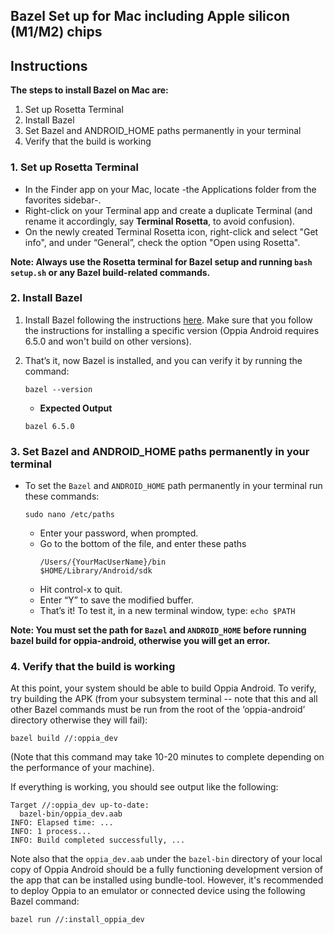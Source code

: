 ## Bazel Set up for Mac including Apple silicon (M1/M2) chips

## Instructions

**The steps to install Bazel on Mac are:**
1. Set up Rosetta Terminal
2. Install Bazel
3. Set Bazel and ANDROID_HOME paths permanently in your terminal
4. Verify that the build is working

### 1. Set up Rosetta Terminal

- In the Finder app on your Mac, locate -the Applications folder from the favorites sidebar-.
- Right-click on your Terminal app and create a duplicate Terminal (and rename it accordingly, say **Terminal Rosetta**, to avoid confusion).
- On the newly created Terminal Rosetta icon, right-click and select "Get info", and under “General”, check the option "Open using Rosetta".

**Note: Always use the Rosetta terminal for Bazel setup and running `bash setup.sh` or any Bazel build-related commands.**

### 2. Install Bazel

1. Install Bazel following the instructions [here](https://docs.bazel.build/versions/4.0.0/install-os-x.html#install-with-installer-mac-os-x). Make sure that you follow the instructions for installing a specific version (Oppia Android requires 6.5.0 and won't build on other versions).

2. That’s it, now Bazel is installed, and you can verify it by running the command:
   ```
   bazel --version
   ```
   - **Expected Output**
   ```
   bazel 6.5.0
   ```

### 3. Set Bazel and ANDROID_HOME paths permanently in your terminal

- To set the `Bazel` and `ANDROID_HOME` path permanently in your terminal run these commands:
    ```
    sudo nano /etc/paths
    ```
   - Enter your password, when prompted.
   - Go to the bottom of the file, and enter these paths
     ```
     /Users/{YourMacUserName}/bin
     $HOME/Library/Android/sdk
     ```
   - Hit control-x to quit.
   - Enter “Y” to save the modified buffer.
   - That’s it!  To test it, in a new terminal window, type: `echo $PATH`

**Note: You must set the path for `Bazel` and `ANDROID_HOME` before running bazel build for oppia-android, otherwise you will get an error.**

### 4. Verify that the build is working

At this point, your system should be able to build Oppia Android. To verify, try building the APK (from your subsystem terminal -- note that this and all other Bazel commands must be run from the root of the ‘oppia-android’ directory otherwise they will fail):

```
bazel build //:oppia_dev
```

(Note that this command may take 10-20 minutes to complete depending on the performance of your machine).

If everything is working, you should see output like the following:

```
Target //:oppia_dev up-to-date:
  bazel-bin/oppia_dev.aab
INFO: Elapsed time: ...
INFO: 1 process...
INFO: Build completed successfully, ...
```

Note also that the ``oppia_dev.aab`` under the ``bazel-bin`` directory of your local copy of Oppia Android should be a fully functioning development version of the app that can be installed using bundle-tool. However, it's recommended to deploy Oppia to an emulator or connected device using the following Bazel command:

```sh
bazel run //:install_oppia_dev
```
